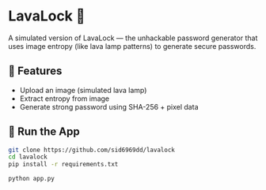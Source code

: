 # LavaLock 🔐

A simulated version of LavaLock — the unhackable password generator that uses image entropy (like lava lamp patterns) to generate secure passwords.

## 🔧 Features
- Upload an image (simulated lava lamp)
- Extract entropy from image
- Generate strong password using SHA-256 + pixel data

## 🚀 Run the App

```bash
git clone https://github.com/sid6969dd/lavalock
cd lavalock
pip install -r requirements.txt

python app.py
